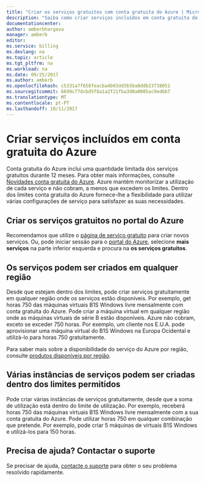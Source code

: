 ```yaml
---
title: "Criar os serviços gratuitos com conta gratuita do Azure | Microsoft Docs"
description: "Saiba como criar serviços incluídos em conta gratuita do Azure."
documentationcenter: 
author: amberbhargava
manager: amberb
editor: 
ms.service: billing
ms.devlang: na
ms.topic: article
ms.tgt_pltfrm: na
ms.workload: na
ms.date: 09/25/2017
ms.author: amberb
ms.openlocfilehash: c5331a7f658feacba4b03dd3b5ba8ddb23738051
ms.sourcegitcommit: 6699c77dcbd5f8a1a2f21fba3d0a0005ac9ed6b7
ms.translationtype: MT
ms.contentlocale: pt-PT
ms.lasthandoff: 10/11/2017
---
```

# <a name="create-services-included-with-azure-free-account"></a>Criar serviços incluídos em conta gratuita do Azure

Conta gratuita do Azure inclui uma quantidade limitada dos serviços gratuitos durante 12 meses. Para obter mais informações, consulte [Novidades conta gratuita do Azure](https://azure.microsoft.com/free/free-account-faq/). Azure mantém monitorizar a utilização de cada serviço e não cobram, a menos que excedem os limites. Dentro dos limites conta gratuita do Azure fornece-lhe a flexibilidade para utilizar várias configurações de serviço para satisfazer as suas necessidades. 

## <a name="create-free-services-in-the-azure-portal"></a>Criar os serviços gratuitos no portal do Azure
Recomendamos que utilize o [página de serviço gratuito](https://go.microsoft.com/fwlink/?linkid=859151) para criar novos serviços. Ou, pode iniciar sessão para o [portal do Azure](http://portal.azure.com), selecione **mais serviços** na parte inferior esquerda e procura na **os serviços gratuitos**. 

## <a name="services-can-be-created-in-any-region"></a>Os serviços podem ser criados em qualquer região
Desde que estejam dentro dos limites, pode criar serviços gratuitamente em qualquer região onde os serviços estão disponíveis. Por exemplo, get horas 750 das máquinas virtuais B1S Windows livre mensalmente com conta gratuita do Azure. Pode criar a máquina virtual em qualquer região onde as máquinas virtuais de série B estão disponíveis. Azure não cobram, exceto se exceder 750 horas. Por exemplo, um cliente nos E.U.A. pode aprovisionar uma máquina virtual do B1S Windows na Europa Ocidental e utilizá-lo para horas 750 gratuitamente. 

Para saber mais sobre a disponibilidade do serviço do Azure por região, consulte [produtos disponíveis por região](https://azure.microsoft.com/regions/services/).

## <a name="multiple-instances-of-services-can-be-created-within-allowed-limits"></a>Várias instâncias de serviços podem ser criadas dentro dos limites permitidos
Pode criar várias instâncias de serviços gratuitamente, desde que a soma de utilização está dentro do limite de utilização. Por exemplo, receberá horas 750 das máquinas virtuais B1S Windows livre mensalmente com a sua conta gratuita do Azure. Pode utilizar horas 750 em qualquer combinação que pretende. Por exemplo, pode criar 5 máquinas de virtuais B1S Windows e utilizá-los para 150 horas. 

## <a name="need-help-contact-support"></a>Precisa de ajuda? Contactar o suporte

Se precisar de ajuda, [contacte o suporte](https://portal.azure.com/?#blade/Microsoft_Azure_Support/HelpAndSupportBlade) para obter o seu problema resolvido rapidamente.
